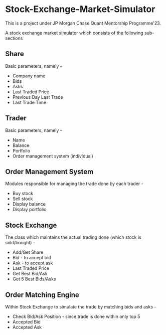 # Stock-Exchange-Market-Simulator

This is a project under JP Morgan Chase Quant Mentorship Programme'23.

A stock exchange market simulator which consists of the following sub-sections

## Share
Basic parameters, namely -
- Company name
- Bids
- Asks
- Last Traded Price
- Previous Day Last Trade
- Last Trade Time
  
## Trader
Basic parameters, namely -
- Name
- Balance
- Portfolio
- Order management system (individual)


## Order Management System
Modules responsible for managing the trade done by each trader -
- Buy stock
- Sell stock
- Display balance
- Display portfolio

## Stock Exchange
The class which maintains the actual trading done (which stock is sold/bought) -
- Add/Get Share
- Bid - to accept bid
- Ask - to accept ask
- Last Traded Price
- Get Best Bid/Ask
- Get 5 Best Bids/Asks

## Order Matching Engine
Within Stock Exchange to simulate the trade by matching bids and asks -
- Check Bid/Ask Position - since trade is done within only top 5
- Accepted Bid
- Accepted Ask

